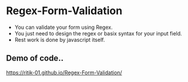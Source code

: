 # Regex-Form-Validation

 - You can validate your form using Regex. 
 - You just need to design the regex or basix syntax for your input field.
 - Rest work is done by javascript itself.

## Demo of code..

https://ritik-01.github.io/Regex-Form-Validation/
